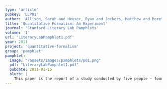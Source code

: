 ```yaml
---
type: 'article'
pubkey: 'LLP01'
author: 'Allison, Sarah and Heuser, Ryan and Jockers, Matthew and Moretti, Franco and Witmore, Michael'
title: 'Quantitative Formalism: An Experiment'
journal: 'Stanford Literary Lab Pamphlets'
volume: '1'
url: 'LiteraryLabPamphlet1.pdf'
year: 2011
project: 'quantitative-formalism'
group: 'pamphlet'
pamphlet:
  image: "/assets/images/pamphlets/p01.png"
  pdf: "LiteraryLabPamphlet1.pdf"
  pubdate: 2011-01-15
  blurb: |
    This paper is the report of a study conducted by five people – four at Stanford, and one at the University of Wisconsin – which tried to establish whether computer-generated algorithms could “recognize” literary genres. You take David Copperfield, run it through a program without any human input – “unsupervised”, as the expression goes – and … can the program figure out whether it’s a gothic novel or a Bildungsroman? The answer is, fundamentally, Yes: but a Yes with so many complications that make it necessary to look at the entire process of our study. These are new methods we are using, and with new methods the process is almost as important as the results.
---
```

